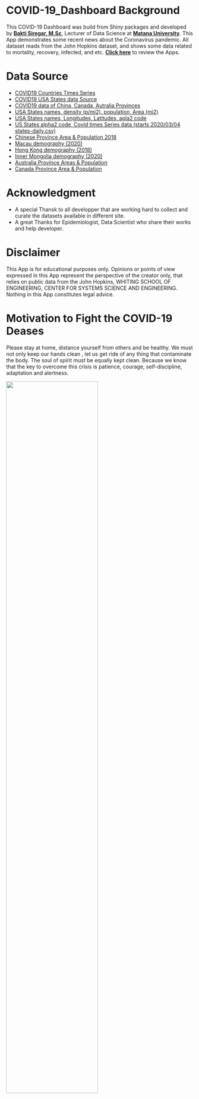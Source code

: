 # COVID-19_Dashboard Background

This COVID-19 Dashboard was build from Shiny packages and developed by [**Bakti Siregar, M.Sc**](https://www.linkedin.com/in/bakti-siregar-15955480/), Lecturer of Data Science at [**Matana University**](https://matanauniversity.ac.id/). This App demonstrates some recent news about the Coronavirus pandemic. All dataset reads from the John Hopkins dataset, and shows some data related to mortality, recovery, infected, and etc. [**Click here**](https://master-data-scientist.shinyapps.io/COVID-19_Dashboard/) to review the Apps.

# Data Source
- [COVID19 Countries Times Series](https://github.com/ulklc/covid19-timeseries) 
- [COVID19 USA States data Source](https://covidtracking.com/api/)
- [COVID19 data of  China, Canada, Autralia  Provinces](https://github.com/CSSEGISandData/COVID-19)
- [USA States names, density (p/mi2), population, Area (mi2)](https://worldpopulationreview.com/states/state-densities/)
- [USA States names,  Longitudes, Latitudes, apla2 code ](https://github.com/COVID19Tracking/covid-tracking-dash/blob/master/data/states.csv)
- [US States alpha2 code,  Covid times Series data (starts 2020/03/04 states-daily.csv) ](https://covidtracking.com/api/)
- [Chinese Province Area & Population 2018](http://www.citypopulation.de/en/china/cities/)
- [Macau demography (2020)](https://worldpopulationreview.com/countries/macau-population/)
- [Hong Kong demography (2018)](https://en.wikipedia.org/wiki/Hong_Kong)
- [Inner Mongolia  demography (2020)](https://www.worldometers.info/world-population/mongolia-population/)
- [Australia Province Areas & Population](https://en.wikipedia.org/wiki/States_and_territories_of_Australia)
- [Canada Province Area & Population](https://en.wikipedia.org/wiki/Provinces_and_territories_of_Canada)

# Acknowledgment

* A special Thansk to all developper that are working hard to collect and curate the datasets available in different site.
* A great Thanks for Epidemiologist, Data Scientist who share their works and help developer.

# Disclaimer

This App is for educational purposes only. Opinions or points of view expressed in this App represent the perspective of the creator only, that relies on public data from the John Hopkins, WHITING SCHOOL OF ENGINEERING, CENTER FOR SYSTEMS SCIENCE AND ENGINEERING. Nothing in this App constitutes legal advice.

# Motivation to Fight the COVID-19 Deases
Please stay at home, distance yourself from others and be healthy. We must not only keep our hands clean , let us get ride of any thing that contaminate the body. The soul of spirit must be equally kept clean. Because we know that the key to overcome this crisis is patience, courage, self-discipline, adaptation and alertness.

<img src="https://static.dezeen.com/uploads/2020/03/the-spinoff-toby-morris-siouxsie-wiles-design-graphics-illustration-coronavirus_dezeen_1704_col_4.gif" width=70%/>





